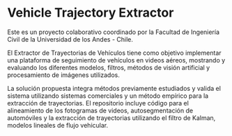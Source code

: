 # Vehicle Trajectory Extractor

Este es un proyecto colaborativo coordinado por la Facultad de Ingeniería Civil de la Universidad de los Andes - Chile.  

El Extractor de Trayectorias de Vehículos tiene como objetivo implementar una plataforma de seguimiento de vehículos en videos aéreos, mostrando y evaluando los diferentes modelos, filtros, métodos de visión artificial y procesamiento de imágenes utilizados.  

La solución propuesta integra métodos previamente estudiados y valida el sistema utilizando sistemas comerciales y un método empírico para la extracción de trayectorias. El repositorio incluye código para el alineamiento de los fotogramas de videos, autosegmentación de automóviles y la extracción de trayectorias utilizando el filtro de Kalman,  modelos lineales de flujo vehicular.
